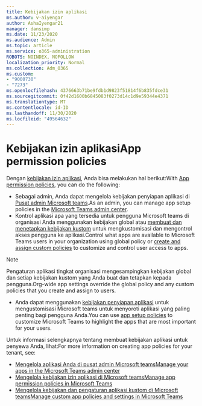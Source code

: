 ```yaml
---
title: Kebijakan izin aplikasi
ms.author: v-aiyengar
author: AshaIyengar21
manager: dansimp
ms.date: 11/23/2020
ms.audience: Admin
ms.topic: article
ms.service: o365-administration
ROBOTS: NOINDEX, NOFOLLOW
localization_priority: Normal
ms.collection: Adm_O365
ms.custom:
- "9000730"
- "7273"
ms.openlocfilehash: 4376663b71be9fdb1d9823f51814f6b835fdce31
ms.sourcegitcommit: 0f42d1600b6845083f0273d14c1d9e59344e4371
ms.translationtype: MT
ms.contentlocale: id-ID
ms.lasthandoff: 11/30/2020
ms.locfileid: "49564632"
---
```

# <a name="app-permission-policies"></a><span data-ttu-id="ecf27-102">Kebijakan izin aplikasi</span><span class="sxs-lookup"><span data-stu-id="ecf27-102">App permission policies</span></span>

<span data-ttu-id="ecf27-103">Dengan [kebijakan izin aplikasi](https://docs.microsoft.com/microsoftteams/teams-app-permission-policies), Anda bisa melakukan hal berikut:</span><span class="sxs-lookup"><span data-stu-id="ecf27-103">With [App permission policies](https://docs.microsoft.com/microsoftteams/teams-app-permission-policies), you can do the following:</span></span>
- <span data-ttu-id="ecf27-104">Sebagai admin, Anda dapat mengelola kebijakan penyiapan aplikasi di [Pusat admin Microsoft teams](https://admin.teams.microsoft.com/policies/app-permission).</span><span class="sxs-lookup"><span data-stu-id="ecf27-104">As an admin, you can manage app setup policies in the [Microsoft Teams admin center](https://admin.teams.microsoft.com/policies/app-permission).</span></span>
- <span data-ttu-id="ecf27-105">Kontrol aplikasi apa yang tersedia untuk pengguna Microsoft teams di organisasi Anda menggunakan kebijakan global atau [membuat dan menetapkan kebijakan kustom](https://docs.microsoft.com/microsoftteams/teams-app-permission-policies#create-a-custom-app-permission-policy) untuk mengkustomisasi dan mengontrol akses pengguna ke aplikasi.</span><span class="sxs-lookup"><span data-stu-id="ecf27-105">Control what apps are available to Microsoft Teams users in your organization using global policy or [create and assign custom policies](https://docs.microsoft.com/microsoftteams/teams-app-permission-policies#create-a-custom-app-permission-policy) to customize and control user access to apps.</span></span> 
> [!NOTE]
> <span data-ttu-id="ecf27-106">Pengaturan aplikasi tingkat organisasi mengesampingkan kebijakan global dan setiap kebijakan kustom yang Anda buat dan tetapkan kepada pengguna.</span><span class="sxs-lookup"><span data-stu-id="ecf27-106">Org-wide app settings override the global policy and any custom policies that you create and assign to users.</span></span>
- <span data-ttu-id="ecf27-107">Anda dapat menggunakan [kebijakan penyiapan aplikasi](https://docs.microsoft.com/microsoftteams/teams-app-setup-policies) untuk mengustomisasi Microsoft teams untuk menyoroti aplikasi yang paling penting bagi pengguna Anda.</span><span class="sxs-lookup"><span data-stu-id="ecf27-107">You can use [app setup policies](https://docs.microsoft.com/microsoftteams/teams-app-setup-policies) to customize Microsoft Teams to highlight the apps that are most important for your users.</span></span> 


<span data-ttu-id="ecf27-108">Untuk informasi selengkapnya tentang membuat kebijakan aplikasi untuk penyewa Anda, lihat:</span><span class="sxs-lookup"><span data-stu-id="ecf27-108">For more information on creating app policies for your tenant, see:</span></span>
- [<span data-ttu-id="ecf27-109">Mengelola aplikasi Anda di pusat admin Microsoft teams</span><span class="sxs-lookup"><span data-stu-id="ecf27-109">Manage your apps in the Microsoft Teams admin center</span></span>](https://docs.microsoft.com/MicrosoftTeams/manage-apps)
- [<span data-ttu-id="ecf27-110">Mengelola kebijakan izin aplikasi di Microsoft teams</span><span class="sxs-lookup"><span data-stu-id="ecf27-110">Manage app permission policies in Microsoft Teams</span></span>](https://docs.microsoft.com/microsoftteams/teams-app-permission-policies)
- [<span data-ttu-id="ecf27-111">Mengelola kebijakan dan pengaturan aplikasi kustom di Microsoft teams</span><span class="sxs-lookup"><span data-stu-id="ecf27-111">Manage custom app policies and settings in Microsoft Teams</span></span>](https://docs.microsoft.com/MicrosoftTeams/teams-custom-app-policies-and-settings)
